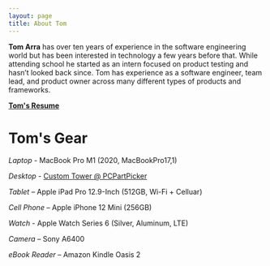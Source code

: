 ```yaml
---
layout: page
title: About Tom
---
```


**Tom Arra** has over ten years of experience in the software engineering world but has been interested in technology a few years before that. While attending school he started as an intern focused on product testing and hasn’t looked back since. Tom has experience as a software engineer, team lead, and product owner across many different types of products and frameworks.

[**Tom's Resume**](/assets/Tom_Arra_Resume.pdf)

# Tom's Gear

*Laptop* - MacBook Pro M1 (2020, MacBookPro17,1)

*Desktop* - [Custom Tower @ PCPartPicker](https://pcpartpicker.com/b/dkp8TW)

*Tablet* – Apple iPad Pro 12.9-Inch (512GB, Wi-Fi + Celluar)

*Cell Phone* – Apple iPhone 12 Mini (256GB)

*Watch* - Apple Watch Series 6 (Silver, Aluminum, LTE)

*Camera* – Sony A6400

*eBook Reader* – Amazon Kindle Oasis 2
